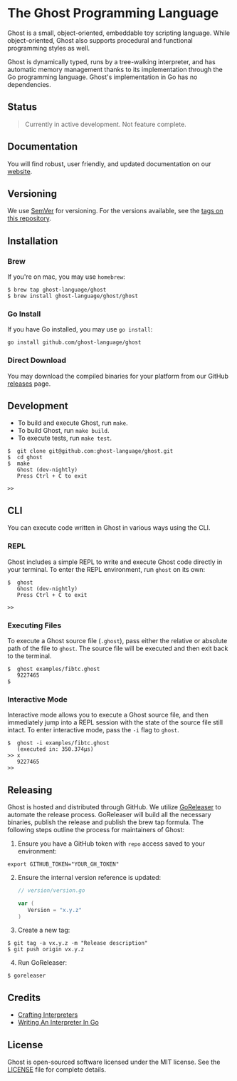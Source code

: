 # The Ghost Programming Language
Ghost is a small, object-oriented, embeddable toy scripting language. While object-oriented, Ghost also supports procedural and functional programming styles as well.

Ghost is dynamically typed, runs by a tree-walking interpreter, and has automatic memory management thanks to its implementation through the Go programming language. Ghost's implementation in Go has no dependencies.

## Status
> Currently in active development. Not feature complete.

## Documentation
You will find robust, user friendly, and updated documentation on our [website](https://ghostlang.org/docs).

## Versioning
We use [SemVer](http://semver.org/) for versioning. For the versions available, see the [tags on this repository](https://github.com/ghost-language/ghost/tags).

## Installation
### Brew
If you're on mac, you may use `homebrew`:
```
$ brew tap ghost-language/ghost
$ brew install ghost-language/ghost/ghost
```

### Go Install
If you have Go installed, you may use `go install`:
```
go install github.com/ghost-language/ghost
```

### Direct Download
You may download the compiled binaries for your platform from our GitHub [releases](https://github.com/ghost-language/ghost/releases) page.

## Development
- To build and execute Ghost, run `make`.
- To build Ghost, run `make build`.
- To execute tests, run `make test`.

```
$  git clone git@github.com:ghost-language/ghost.git
$  cd ghost
$  make
   Ghost (dev-nightly)
   Press Ctrl + C to exit

>>
```

## CLI
You can execute code written in Ghost in various ways using the CLI.

### REPL
Ghost includes a simple REPL to write and execute Ghost code directly in your terminal. To enter the REPL environment, run `ghost` on its own:

```
$  ghost
   Ghost (dev-nightly)
   Press Ctrl + C to exit

>>
```

### Executing Files
To execute a Ghost source file (`.ghost`), pass either the relative or absolute path of the file to `ghost`. The source file will be executed and then exit back to the terminal.

```
$  ghost examples/fibtc.ghost
   9227465
$
```

### Interactive Mode
Interactive mode allows you to execute a Ghost source file, and then immediately jump into a REPL session with the state of the source file still intact. To enter interactive mode, pass the `-i` flag to `ghost`.

```
$  ghost -i examples/fibtc.ghost
   (executed in: 350.374µs)
>> x
   9227465
>>
```

## Releasing
Ghost is hosted and distributed through GitHub. We utilize [GoReleaser](https://goreleaser.com) to automate the release process. GoReleaser will build all the necessary binaries, publish the release and publish the brew tap formula. The following steps outline the process for maintainers of Ghost:

1. Ensure you have a GitHub token with `repo` access saved to your environment:
  ```
  export GITHUB_TOKEN="YOUR_GH_TOKEN"
  ```
2. Ensure the internal version reference is updated:
   ```go
   // version/version.go
   
   var (
      Version = "x.y.z"
   )
   ```
3. Create a new tag:
  ```
  $ git tag -a vx.y.z -m "Release description"
  $ git push origin vx.y.z
  ```
4. Run GoReleaser:
  ```
  $ goreleaser
  ```

## Credits
- [Crafting Interpreters](https://craftinginterpreters.com/)
- [Writing An Interpreter In Go](https://interpreterbook.com/)

## License
Ghost is open-sourced software licensed under the MIT license. See the [LICENSE](LICENSE) file for complete details.
